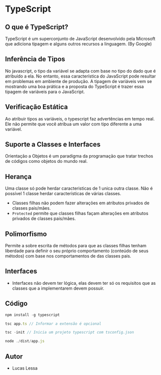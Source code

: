# TypeScript

O que é TypeScript?
---
TypeScript é um superconjunto de JavaScript desenvolvido pela Microsoft que adiciona tipagem e alguns outros recursos a linguagem. (By Google)

## Inferência de Tipos

No javascript, o tipo da variável se adapta com base no tipo do dado que é atribuído a ela. No entanto, essa característica do JavaScript pode resultar em problemas em ambiente de produção. A tipagem de variáveis vem se mostrando uma boa prática e a proposta do TypeScript é trazer essa tipagem de variáveis para o JavaScript.

## Verificação Estática

Ao atribuir tipos as variáveis, o typescript faz advertências em tempo real. Ele não permite que você atribua um valor com tipo diferente a uma variável.

## Suporte a Classes e Interfaces

Orientação a Objetos é um paradigma da programação que tratar trechos de códigos como objetos do mundo real.

## Herança

Uma classe só pode herdar caracteristicas de 1 unica outra classe. Não é possível 1 classe herdar características de várias classes.

- Classes filhas não podem fazer alterações em atributos privados de classes pais/mães.
- `Protected` permite que classes filhas façam alterações em atributos privados de classes pais/mães.

## Polimorfismo

Permite a sobre escrita de métodos para que as classes filhas tenham liberdade para definir o seu próprio comportamento (conteúdo de seus métodos) com base nos comportamentos de das classes pais. 

## Interfaces

- Interfaces não devem ter lógica, elas devem ter só os requisitos que as classes que a implementarem devem possuir.

## Código

``` javascript
npm install -g typescript

tsc app.ts // Informar a extensão é opcional

tsc -init // Inicia um projeto typescript com tsconfig.json

node ./dist/app.js
```

## Autor
- Lucas Lessa